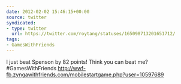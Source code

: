 ```yaml
---
date: 2012-02-02 15:46:15+00:00
source: twitter
syndicated:
- type: twitter
  url: https://twitter.com/roytang/statuses/165098713201651712/
tags:
- GamesWithFriends
---
```


I just beat Spenson by 82 points! Think you can beat me? #GamesWithFriends http://wwf-fb.zyngawithfriends.com/mobilestartgame.php?user=10597689